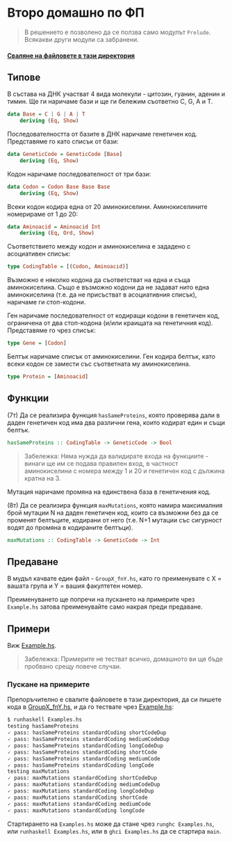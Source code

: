 # Второ домашно по ФП

> В решението е позволено да се ползва само модулът `Prelude`. Всякакви други модули са забранени.
#### [Сваляне на файловете в тази директория](https://download-directory.github.io/?url=https%3A%2F%2Fgithub.com%2Ftriffon%2Ffp-2021-22%2Ftree%2Fmaster%2Fhomeworks%2F2-haskell)

## Типове

В състава на ДНК участват 4 вида молекули - цитозин, гуанин, аденин и тимин.
Ще ги наричаме бази и ще ги бележим съответно C, G, A и T.
```hs
data Base = C | G | A | T
    deriving (Eq, Show)
```

Последователността от базите в ДНК наричаме генетичен код. Представяме го като списък от бази:
```hs
data GeneticCode = GeneticCode [Base]
    deriving (Eq, Show)
```

Кодон наричаме последователност от три бази:
```hs
data Codon = Codon Base Base Base
    deriving (Eq, Show)
```

Всеки кодон кодира една от 20 аминокиселини. Аминокиселините номерираме от 1 до 20:
```hs
data Aminoacid = Aminoacid Int
    deriving (Eq, Ord, Show)
```

Съответствието между кодон и аминокиселина е зададено с асоциативен списък:
```hs
type CodingTable = [(Codon, Aminoacid)]
```
Възможно е няколко кодона да съответстват на една и съща аминокиселина.
Също е възможно кодони да не задават нито една аминокиселина (т.е. да не присъстват в асоциативния списък),
наричаме ги стоп-кодони.

Ген наричаме последователност от кодиращи кодони в генетичен код, ограничена от два стоп-кодона
(и/или краищата на генетичния код). Представяме го чрез списък:
```hs
type Gene = [Codon]
```
Белтък наричаме списък от аминокиселини. Ген кодира белтък, като всеки кодон се замести със съответната му аминокиселина.
```hs
type Protein = [Aminoacid]
```

## Функции

(7т)
Да се реализира функция `hasSameProteins`, която проверява дали в даден генетичен код има два различни гена, които кодират един и същи белтък.
```hs
hasSameProteins :: CodingTable -> GeneticCode -> Bool
```

> Забележка: Няма нужда да валидирате входа на функциите -
  винаги ще им се подава правилен вход, в частност аминокиселини с номера между 1 и 20
  и генетичен код с дължина кратна на 3.


Мутация наричаме промяна на единствена база в генетичения код.

(8т)
Да се реализира функция `maxMutations`, която намира максималния брой мутации N
на даден генетичен код, които са възможни без да се променят белтъците,
кодирани от него (т.е. N+1 мутации със сигурност водят до промяна в кодираните белтъци).
```hs
maxMutations :: CodingTable -> GeneticCode -> Int
```

## Предаване
В мудъл качвате един файл - `GroupX_fnY.hs`, като го преименувате с X = вашата група и Y = вашия факултетен номер.

Преименуването ще попречи на пускането на примерите чрез `Example.hs` затова преименувайте само накрая преди предаване.

## Примери
Виж [Example.hs].

> Забележка: Примерите не тестват всичко, домашното ви ще бъде пробвано срещу повече случаи.

### Пускане на примерите
Препоръчително е свалите файловете в тази директория, да си пишете кода в [GroupX_fnY.hs], и да го тествате чрез [Example.hs]:
```sh
$ runhaskell Examples.hs
testing hasSameProteins
🗸 pass: hasSameProteins standardCoding shortCodeDup
🗸 pass: hasSameProteins standardCoding mediumCodeDup
🗸 pass: hasSameProteins standardCoding longCodeDup
🗸 pass: hasSameProteins standardCoding shortCode
🗸 pass: hasSameProteins standardCoding mediumCode
🗸 pass: hasSameProteins standardCoding longCode
testing maxMutations
🗸 pass: maxMutations standardCoding shortCodeDup
🗸 pass: maxMutations standardCoding mediumCodeDup
🗸 pass: maxMutations standardCoding longCodeDup
🗸 pass: maxMutations standardCoding shortCode
🗸 pass: maxMutations standardCoding mediumCode
🗸 pass: maxMutations standardCoding longCode
```
Стартирането на `Examples.hs` може да стане чрез `runghc Examples.hs`, или `runhaskell Examples.hs`, или в `ghci Examples.hs` да се стартира `main`.

[Example.hs]: ./Examples.hs
[GroupX_fnY.hs]: ./GroupX_fnY.hs
